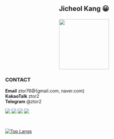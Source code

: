 
## <p align="center">Jicheol Kang :grinning: </p> <p align="center"><img src="https://user-images.githubusercontent.com/57743113/142158710-e36ba63a-3fc0-4863-ad7e-25ceb3224aa1.png" width="160" height="160"></p>


### CONTACT

**Email** ztor76@{gmail.com, naver.com}<br>
**KakaoTalk** ztor2<br>
**Telegram** @ztor2
<br>


<img src='https://img.shields.io/badge/Python-darkblue?logo=python&logoColor=white&logoWidth=20'> <img src='https://img.shields.io/badge/Pytorch-brown?logo=pytorch&logoColor=white&logoWidth=20'> <img src='https://img.shields.io/badge/PyG-brightgreen?logo=pyg&logoColor=white&logoWidth=20'> <img src='https://img.shields.io/badge/PostgreSQL-lightgrey?logo=postgresql&logoColor=white&logoWidth=25'>

<br>

[![Top Langs](https://github-readme-stats.vercel.app/api/top-langs/?username=ztor2&layout=compact)](https://github.com/ztor2/github-readme-stats)


<!--
**ztor2/ztor2** is a ✨ _special_ ✨ repository because its `README.md` (this file) appears on your GitHub profile.
You can check my CV [**here**](https://ztor2.pythonanywhere.com).
Here are some ideas to get you started:

- 🔭 I’m currently working on ...
- 🌱 I’m currently learning ...
- 👯 I’m looking to collaborate on ...
- 🤔 I’m looking for help with ...
- 💬 Ask me about ...
- 📫 How to reach me: ...
- 😄 Pronouns: ...
- ⚡ Fun fact: ...
-->
